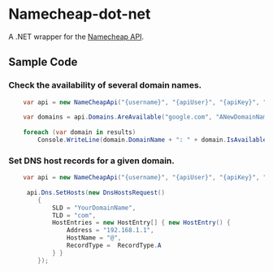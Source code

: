 # Namecheap-dot-net

A .NET wrapper for the [Namecheap API](http://www.namecheap.com/support/api/api.aspx).

## Sample Code

### Check the availability of several domain names.

```c#
	var api = new NameCheapApi("{username}", "{apiUser}", "{apiKey}", "{clientIp}", true);
	
	var domains = api.Domains.AreAvailable("google.com", "ANewDomainName");
	
	foreach (var domain in results)
		Console.WriteLine(domain.DomainName + ": " + domain.IsAvailable);	
```

### Set DNS host records for a given domain.

```c#
	var api = new NameCheapApi("{username}", "{apiUser}", "{apiKey}", "{clientIp}", true);
	 
	 api.Dns.SetHosts(new DnsHostsRequest()
		{
			SLD = "YourDomainName",
			TLD = "com",
			HostEntries = new HostEntry[] { new HostEntry() { 
				Address = "192.168.1.1",
				HostName = "@",
				RecordType =  RecordType.A
			} }
		});
```